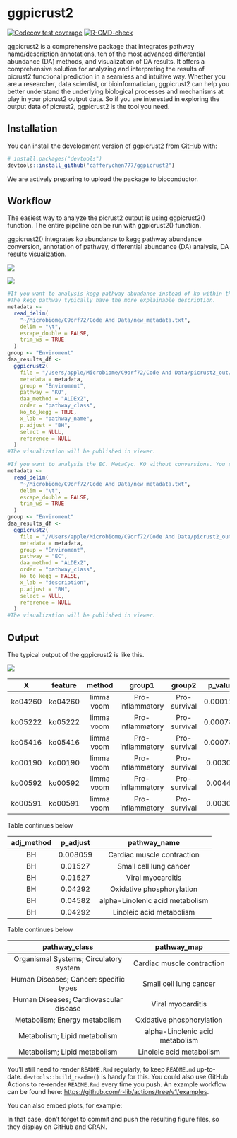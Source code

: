 
<!-- README.md is generated from README.Rmd. Please edit that file -->

# ggpicrust2

<!-- badges: start -->

[![Codecov test
coverage](https://codecov.io/gh/cafferychen777/ggpicrust2/branch/main/graph/badge.svg)](https://app.codecov.io/gh/cafferychen777/ggpicrust2?branch=main)
[![R-CMD-check](https://github.com/cafferychen777/ggpicrust2/actions/workflows/R-CMD-check.yaml/badge.svg)](https://github.com/cafferychen777/ggpicrust2/actions/workflows/R-CMD-check.yaml)

<!-- badges: end -->

ggpicrust2 is a comprehensive package that integrates pathway
name/description annotations, ten of the most advanced differential
abundance (DA) methods, and visualization of DA results. It offers a
comprehensive solution for analyzing and interpreting the results of
picrust2 functional prediction in a seamless and intuitive way. Whether
you are a researcher, data scientist, or bioinformatician, ggpicrust2
can help you better understand the underlying biological processes and
mechanisms at play in your picrust2 output data. So if you are
interested in exploring the output data of picrust2, ggpicrust2 is the
tool you need.

## Installation

You can install the development version of ggpicrust2 from
[GitHub](https://github.com/) with:

``` r
# install.packages("devtools")
devtools::install_github("cafferychen777/ggpicrust2")
```

We are actively preparing to upload the package to bioconductor.

## Workflow

The easiest way to analyze the picrust2 output is using ggpicrust2()
function. The entire pipeline can be run with ggpicrust2() function.

ggpicrust2() integrates ko abundance to kegg pathway abundance
conversion, annotation of pathway, differential abundance (DA) analysis,
DA results visualization.

![](docs/reference/figures/ggpicrust2%20fig1.jpeg)

![](docs/reference/figures/ggpicrust2%20fig2.jpeg)

``` r
#If you want to analysis kegg pathway abundance instead of ko within the pathway. You should turn ko_to_kegg to TRUE.
#The kegg pathway typically have the more explainable description.
metadata <-
  read_delim(
    "~/Microbiome/C9orf72/Code And Data/new_metadata.txt",
    delim = "\t",
    escape_double = FALSE,
    trim_ws = TRUE
  )
group <- "Enviroment"
daa_results_df <-
  ggpicrust2(
    file = "/Users/apple/Microbiome/C9orf72/Code And Data/picrust2_out/KO_metagenome_out/pred_metagenome_unstrat.tsv/pred_metagenome_unstrat.tsv",
    metadata = metadata,
    group = "Enviroment",
    pathway = "KO",
    daa_method = "ALDEx2",
    order = "pathway_class",
    ko_to_kegg = TRUE,
    x_lab = "pathway_name",
    p.adjust = "BH",
    select = NULL,
    reference = NULL
  )
#The visualization will be published in viewer.

#If you want to analysis the EC. MetaCyc. KO without conversions. You should turn ko_to_kegg to FALSE.
metadata <-
  read_delim(
    "~/Microbiome/C9orf72/Code And Data/new_metadata.txt",
    delim = "\t",
    escape_double = FALSE,
    trim_ws = TRUE
  )
group <- "Enviroment"
daa_results_df <-
  ggpicrust2(
    file = "//Users/apple/Microbiome/C9orf72/Code And Data/picrust2_out/EC_metagenome_out/pred_metagenome_unstrat.tsv/pred_metagenome_unstrat.tsv",
    metadata = metadata,
    group = "Enviroment",
    pathway = "EC",
    daa_method = "ALDEx2",
    order = "pathway_class",
    ko_to_kegg = FALSE,
    x_lab = "description",
    p.adjust = "BH",
    select = NULL,
    reference = NULL
  )
#The visualization will be published in viewer.
```

## Output

The typical output of the ggpicrust2 is like this.

![](docs/reference/figures/pathway_errorbar.jpg)

|    X    | feature |   method   |      group1      |    group2    | p_values  |
|:-------:|:-------:|:----------:|:----------------:|:------------:|:---------:|
| ko04260 | ko04260 | limma voom | Pro-inflammatory | Pro-survival | 0.0001246 |
| ko05222 | ko05222 | limma voom | Pro-inflammatory | Pro-survival | 0.0007871 |
| ko05416 | ko05416 | limma voom | Pro-inflammatory | Pro-survival | 0.0007871 |
| ko00190 | ko00190 | limma voom | Pro-inflammatory | Pro-survival | 0.003097  |
| ko00592 | ko00592 | limma voom | Pro-inflammatory | Pro-survival | 0.004485  |
| ko00591 | ko00591 | limma voom | Pro-inflammatory | Pro-survival | 0.003034  |

Table continues below

| adj_method | p_adjust |          pathway_name           |
|:----------:|:--------:|:-------------------------------:|
|     BH     | 0.008059 |   Cardiac muscle contraction    |
|     BH     | 0.01527  |     Small cell lung cancer      |
|     BH     | 0.01527  |        Viral myocarditis        |
|     BH     | 0.04292  |    Oxidative phosphorylation    |
|     BH     | 0.04582  | alpha-Linolenic acid metabolism |
|     BH     | 0.04292  |    Linoleic acid metabolism     |

Table continues below

|             pathway_class              |           pathway_map           |
|:--------------------------------------:|:-------------------------------:|
| Organismal Systems; Circulatory system |   Cardiac muscle contraction    |
| Human Diseases; Cancer: specific types |     Small cell lung cancer      |
| Human Diseases; Cardiovascular disease |        Viral myocarditis        |
|     Metabolism; Energy metabolism      |    Oxidative phosphorylation    |
|      Metabolism; Lipid metabolism      | alpha-Linolenic acid metabolism |
|      Metabolism; Lipid metabolism      |    Linoleic acid metabolism     |

You’ll still need to render `README.Rmd` regularly, to keep `README.md`
up-to-date. `devtools::build_readme()` is handy for this. You could also
use GitHub Actions to re-render `README.Rmd` every time you push. An
example workflow can be found here:
<https://github.com/r-lib/actions/tree/v1/examples>.

You can also embed plots, for example:

In that case, don’t forget to commit and push the resulting figure
files, so they display on GitHub and CRAN.
